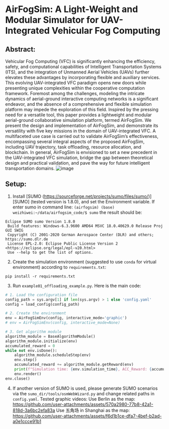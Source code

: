 # AirFogSim: A Light-Weight and Modular Simulator for UAV-Integrated Vehicular Fog Computing
## Abstract:
Vehicular Fog Computing (VFC) is significantly enhancing the efficiency, safety, and computational capabilities of Intelligent Transportation Systems (ITS), and the integration of Unmanned Aerial Vehicles (UAVs) further elevates these advantages by incorporating flexible and auxiliary services. This evolving UAV-integrated VFC paradigm opens new doors while presenting unique complexities within the cooperative computation framework. Foremost among the challenges, modeling the intricate dynamics of aerial-ground interactive computing networks is a significant endeavor, and the absence of a comprehensive and flexible simulation platform may impede the exploration of this field. Inspired by the pressing need for a versatile tool, this paper provides a lightweight and modular aerial-ground collaborative simulation platform, termed AirFogSim. We present the design and implementation of AirFogSim, and demonstrate its versatility with five key missions in the domain of UAV-integrated VFC. A multifaceted use case is carried out to validate AirFogSim’s effectiveness, encompassing several integral aspects of the proposed AirFogSim, including UAV trajectory, task offloading, resource allocation, and blockchain. In general, AirFogSim is envisioned to set a new precedent in the UAV-integrated VFC simulation, bridge the gap between theoretical design and practical validation, and pave the way for future intelligent transportation domains. 
![image](https://github.com/ZhiweiWei-NAMI/AirFogSim/assets/153070550/0e28ce03-8eed-40e7-8f9d-a85e067df575)

## Setup:
1. Install [SUMO (https://sourceforge.net/projects/sumo/files/sumo/)][SUMO] (tested version is 1.8.0), and set the Environment variable. If enter sumo in command line:
`(airfogsim) (base) weizhiwei:~/data/airfogsim_code/$ sumo`
the result should be:
```
Eclipse SUMO sumo Version 1.8.0
 Build features: Windows-6.3.9600 AMD64 MSVC 18.0.40629.0 Release Proj GUI SWIG
 Copyright (C) 2001-2020 German Aerospace Center (DLR) and others; https://sumo.dlr.de
 License EPL-2.0: Eclipse Public License Version 2 <https://eclipse.org/legal/epl-v20.html>
 Use --help to get the list of options.
```
2. Create the simulation environment (suggested to use `conda` for virtual environment) according to `requirements.txt`:
```
pip install -r requirements.txt
```
3. Run `example01_offloading_example.py`. Here is the main code:
```python
# 1. Load the configuration file
config_path = sys.argv[1] if len(sys.argv) > 1 else 'config.yaml'
config = load_config(config_path)

# 2. Create the environment
env = AirFogSimEnv(config, interactive_mode='graphic')
# env = AirFogSimEnv(config, interactive_mode=None)

# 3. Get algorithm module
algorithm_module = BaseAlgorithmModule()
algorithm_module.initialize(env)
accumulated_reward = 0
while not env.isDone():
    algorithm_module.scheduleStep(env)
    env.step()
    accumulated_reward += algorithm_module.getReward(env)
    print(f"Simulation time: {env.simulation_time}, ACC_Reward: {accumulated_reward}", end='\r')
    env.render()
env.close()
```

4. If another version of SUMO is used, please generate SUMO scenarios via the `sumo_dir/tools/osmWebWizard.py` and change related paths in `config.yaml`. Tested graphic videos:
Use Berlin as the map:
https://github.com/user-attachments/assets/570a2980-77b8-42a1-818d-3a6bc2efa83a
Use 五角场 in Shanghai as the map:
https://github.com/user-attachments/assets/f6d1b1ce-dfa7-4bef-b2ad-a0e1ccce91b1
